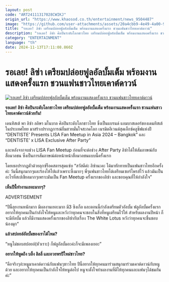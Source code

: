 ```yaml
---
layout: post
code: "ART24111317028CWIKJ"
origin_url: "https://www.khaosod.co.th/entertainment/news_9504487"
image: "https://github.com/user-attachments/assets/20a4cbb9-4e49-4a00-9b20-13659c783a0f"
title: "รอเลย! ลิซ่า เตรียมปล่อยฟูลอัลบั้มเต็ม พร้อมงานแสดงครั้งแรก ชวนแฟนชาวไทยเคาต์ดาวน์"
description: "รอเลย! ลิซ่า ศิลปินระดับโลกชาวไทย เตรียมปล่อยฟูลอัลบั้มเต็ม พร้อมงานแสดงครั้งแรก ชวนแฟนชาวไทยเคาต์ดาวน์ด้วยกัน! "
category: "ENTERTAINMENT"
language: "th"
date: 2024-11-13T17:11:08.860Z
---
```


# รอเลย! ลิซ่า เตรียมปล่อยฟูลอัลบั้มเต็ม พร้อมงานแสดงครั้งแรก ชวนแฟนชาวไทยเคาต์ดาวน์

[![รอเลย! ลิซ่า เตรียมปล่อยฟูลอัลบั้มเต็ม พร้อมงานแสดงครั้งแรก ชวนแฟนชาวไทยเคาต์ดาวน์](https://www.khaosod.co.th/wpapp/uploads/2024/11/lisa2.jpg "รอเลย! ลิซ่า เตรียมปล่อยฟูลอัลบั้มเต็ม พร้อมงานแสดงครั้งแรก ชวนแฟนชาวไทยเคาต์ดาวน์")](https://www.khaosod.co.th/wpapp/uploads/2024/11/lisa2.jpg)

**รอเลย! ลิซ่า ศิลปินระดับโลกชาวไทย เตรียมปล่อยฟูลอัลบั้มเต็ม พร้อมงานแสดงครั้งแรก ชวนแฟนชาวไทยเคาต์ดาวน์ด้วยกัน!**

เดนทิสเต้ พา ลิซ่า ลลิษา มโนบาล ศิลปินระดับโลกชาวไทย ซึ่งเป็นแบรนด์ แอมบาสเดอร์ของเดนทิสเต้ในประเทศไทย มาสร้างปรากฏการณ์ยิ้มสวยมั่นใจสะกดโลก เนรมิตอีเวนต์สุดเอ็กซ์คลูซีฟแห่งปี “DENTISTE’ Presents LISA Fan Meetup in Asia 2024 – Bangkok” และ “DENTISTE’ x LISA Exclusive After Party”



และหลังจากจบช่วง LISA Fan Meetup ก่อนที่จะต่อช่วง After Party ลิซ่าได้ให้สัมภาษณ์กับสื่อมวลชน ซึ่งเป็นการสัมภาษณ์ต่อหน้าหน้าสื่อมวลชนแบบนี้ครั้งแรก

โดยเธอปรากฏตัวด้วยลุกซ์ร็อคสตารสุดแซ่บ “สวัสดีค่ะ ลิซ่านะคะ ได้มาทักทายเป็นแฟนชาวไทยอีกครั้งค่ะ วันนี้สนุกมากๆและร้องไห้ไปแล้วเพราะซึ้งมากๆ พี่ๆแฟนชาวไทยได้เตรียมเซอร์ไพรส์ไว้ แล้วมันเป็นอะไรที่สเปเชียลมากๆเพราะมันเป็น Fan Meetup ครั้งแรกของลิซ่า และขอบคุณที่ให้กำลังใจ”

**เห็นปีนี้ทำงานเยอะมากๆ?**

ADVERTISEMENT

“ปีนี้ลุยงานหนักมาก มีผลงานเยอะมาก มี3 ซิงเกิ้ล และตอนนี้กำลังเตรียมตัวอัลบั้ม ฟลูอัลบั้มครั้งแรก อยากให้ทุกคนเป็นกำลังใจให้หนูและหวังว่าทุกคนจะชอบในสิ่งที่หนูเตรียมไว้ให้ สำหรับผลงานปีหน้า ก็จะมีอัลบั้ม แล้วก็มีงานแสดงครั้งแรกของลิซ่ากับเรื่อง The White Lotus หวังว่าทุกคนจะชื่นชอบน้องมุก“

**แล้วสปอยล์อัลบั้มของเราได้ไหม?**

“หนูไม่ชอบสปอยล์(หัวเราะ) ก็ฟลูอัลบั้มอะค่ะก็จะมีเพลงเยอะ”

**อยากให้พูดถึง บลิ้ง ลิลลี่ และอวยพรปีใหม่ชาวไทย?**

“คือจริงๆอ่ะหนูมาเคาต์ดาวน์กับแฟนๆชาวไทย ปีนี้อยากให้ทุกคนมาร่วมสนุกมาร่วมเคาต์ดาวน์กับหนูด้วย และอยากให้ทุกคนเป็นกำลังใจให้หนูต่อไป หนูจะตั้งใจทำผลงานที่ดีให้ทุกคนและแฟนๆได้ชมกันค่ะ”

